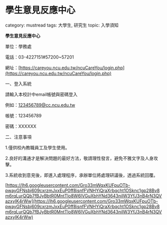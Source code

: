 # 學生意見反應中心

category: mustread
tags: 大學生, 研究生
topic: 入學須知

**學生意見反應中心**

單位：學務處

電話：03-4227151#57200~57201

網址：[https://careyou.ncu.edu.tw/ncuCareYou/login.php](https://careyou.ncu.edu.tw/ncuCareYou/login.php)

一、登入系統

請輸入本校計中email帳號與密碼登入

例如：123456789@cc.ncu.edu.tw

帳號：123456789

密碼：XXXXXX

二、注意事項

1.僅供校內教職員工及學生使用。

2.良好的溝通才是解決問題的最好方法，敬請理性發言，避免不雅文字及人身攻擊。

3.系統收到意見後，即進入處理程序，承辦單位將處理研議後，透過系統回覆。

[https://lh6.googleusercontent.com/Gro33mWqxKUFpuOTb-pwayGFNsbj609cxrzmJxxEuP0ff8isnfFVNHYiQraXrbqcht1OSknc1gp28Bv8m6rqLurQQb7fBJyBbtR0MntTlo8W6IVGuXbhYNd3643nilW3YfJ3nB4rN3QVazxyIK4rWw](https://lh6.googleusercontent.com/Gro33mWqxKUFpuOTb-pwayGFNsbj609cxrzmJxxEuP0ff8isnfFVNHYiQraXrbqcht1OSknc1gp28Bv8m6rqLurQQb7fBJyBbtR0MntTlo8W6IVGuXbhYNd3643nilW3YfJ3nB4rN3QVazxyIK4rWw)